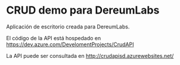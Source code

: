 # CRUD demo para DereumLabs

Aplicación de escritorio creada para DereumLabs.

El código de la API está hospedado en https://dev.azure.com/DevelomentProjects/CrudAPI

La API puede ser consultada en http://crudapisd.azurewebsites.net/

